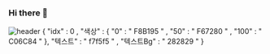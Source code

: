 ### Hi there 👋

<!--
**AidenLee0408/AidenLee0408** is a ✨ _special_ ✨ repository because its `README.md` (this file) appears on your GitHub profile.

Here are some ideas to get you started:

- 🔭 I’m currently working on ...
- 🌱 I’m currently learning ...
- 👯 I’m looking to collaborate on ...
- 🤔 I’m looking for help with ...
- 💬 Ask me about ...
- 📫 How to reach me: ...
- 😄 Pronouns: ...
- ⚡ Fun fact: ...
-->

![header](https://capsule-render.vercel.app/api?type=waving&color=gradient&height=200&section=header)
{
        "idx" : 0 ,
        "색상" : {
            "0" : " F8B195 " ,
            "50" : " F67280 " ,
            "100" : " C06C84 "
        },
        "텍스트" : " f7f5f5 " ,
        "텍스트Bg" : " 282829 "
    }
